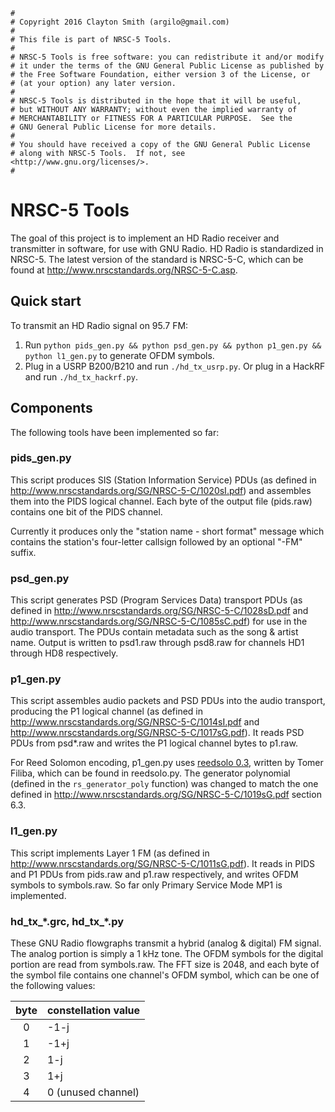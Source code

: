 ```
#
# Copyright 2016 Clayton Smith (argilo@gmail.com)
#
# This file is part of NRSC-5 Tools.
#
# NRSC-5 Tools is free software: you can redistribute it and/or modify
# it under the terms of the GNU General Public License as published by
# the Free Software Foundation, either version 3 of the License, or
# (at your option) any later version.
#
# NRSC-5 Tools is distributed in the hope that it will be useful,
# but WITHOUT ANY WARRANTY; without even the implied warranty of
# MERCHANTABILITY or FITNESS FOR A PARTICULAR PURPOSE.  See the
# GNU General Public License for more details.
#
# You should have received a copy of the GNU General Public License
# along with NRSC-5 Tools.  If not, see <http://www.gnu.org/licenses/>.
#
```

NRSC-5 Tools
============

The goal of this project is to implement an HD Radio receiver and transmitter in software, for use with GNU Radio. HD Radio is standardized in NRSC-5. The latest version of the standard is NRSC-5-C, which can be found at http://www.nrscstandards.org/NRSC-5-C.asp.

## Quick start

To transmit an HD Radio signal on 95.7 FM:

1. Run `python pids_gen.py && python psd_gen.py && python p1_gen.py && python l1_gen.py` to generate OFDM symbols.
1. Plug in a USRP B200/B210 and run `./hd_tx_usrp.py`. Or plug in a HackRF and run `./hd_tx_hackrf.py`.

## Components

The following tools have been implemented so far:

### pids_gen.py

This script produces SIS (Station Information Service) PDUs (as defined in http://www.nrscstandards.org/SG/NRSC-5-C/1020sI.pdf) and assembles them into the PIDS logical channel. Each byte of the output file (pids.raw) contains one bit of the PIDS channel.

Currently it produces only the "station name - short format" message which contains the station's four-letter callsign followed by an optional "-FM" suffix.

### psd_gen.py

This script generates PSD (Program Services Data) transport PDUs (as defined in http://www.nrscstandards.org/SG/NRSC-5-C/1028sD.pdf and http://www.nrscstandards.org/SG/NRSC-5-C/1085sC.pdf) for use in the audio transport. The PDUs contain metadata such as the song & artist name. Output is written to psd1.raw through psd8.raw for channels HD1 through HD8 respectively.

### p1_gen.py

This script assembles audio packets and PSD PDUs into the audio transport, producing the P1 logical channel (as defined in http://www.nrscstandards.org/SG/NRSC-5-C/1014sI.pdf and http://www.nrscstandards.org/SG/NRSC-5-C/1017sG.pdf). It reads PSD PDUs from psd*.raw and writes the P1 logical channel bytes to p1.raw.

For Reed Solomon encoding, p1_gen.py uses [reedsolo 0.3](https://pypi.python.org/pypi/reedsolo), written by Tomer Filiba, which can be found in reedsolo.py. The generator polynomial (defined in the `rs_generator_poly` function) was changed to match the one defined in http://www.nrscstandards.org/SG/NRSC-5-C/1019sG.pdf section 6.3.

### l1_gen.py

This script implements Layer 1 FM (as defined in http://www.nrscstandards.org/SG/NRSC-5-C/1011sG.pdf). It reads in PIDS and P1 PDUs from pids.raw and p1.raw respectively, and writes OFDM symbols to symbols.raw. So far only Primary Service Mode MP1 is implemented.

### hd\_tx\_\*.grc, hd\_tx\_\*.py

These GNU Radio flowgraphs transmit a hybrid (analog & digital) FM signal. The analog portion is simply a 1 kHz tone. The OFDM symbols for the digital portion are read from symbols.raw. The FFT size is 2048, and each byte of the symbol file contains one channel's OFDM symbol, which can be one of the following values:

| byte | constellation value |
|:----:|---------------------|
| 0    | -1-j                |
| 1    | -1+j                |
| 2    | 1-j                 |
| 3    | 1+j                 |
| 4    | 0 (unused channel)  |
